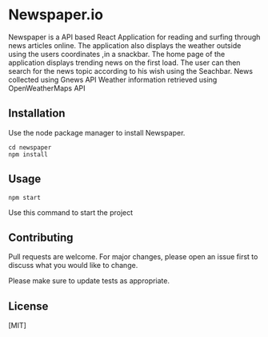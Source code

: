 # Newspaper.io

Newspaper is a API based React Application for reading and surfing through news articles online. 
The application also displays the weather outside using the users coordinates ,in a snackbar.
The home page of the application displays trending news on the first load.
The user can then search for the news topic according to his wish using the Seachbar.
News collected using Gnews API
Weather information retrieved using OpenWeatherMaps API 




## Installation

Use the node package manager to install Newspaper.

```
cd newspaper
npm install
```

## Usage

```
npm start
```
Use this command to start the project

## Contributing
Pull requests are welcome. For major changes, please open an issue first to discuss what you would like to change.

Please make sure to update tests as appropriate.

## License
[MIT]
